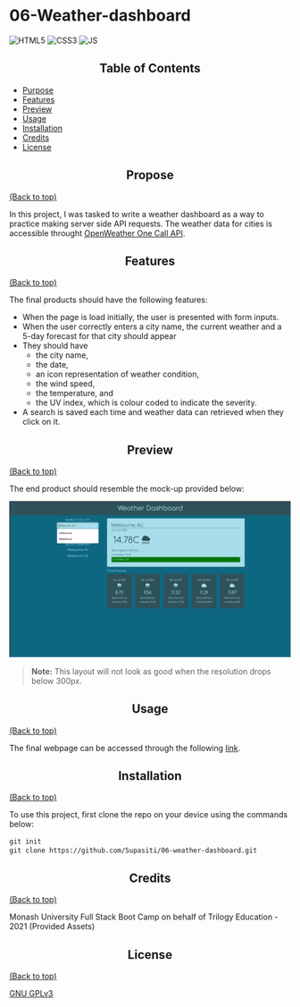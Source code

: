 # 06-Weather-dashboard

![HTML5](https://img.shields.io/badge/html5-%23E34F26.svg?style=for-the-badge&logo=html5&logoColor=white) 
![CSS3](https://img.shields.io/badge/css3-%231572B6.svg?style=for-the-badge&logo=css3&logoColor=white)
![JS](https://img.shields.io/badge/JavaScript-F7DF1E?style=for-the-badge&logo=javascript&logoColor=black)


<h2 style="text-align:center" id="table-of-content"> Table of Contents </h2>

- [Purpose](#purpose)
- [Features](#features)
- [Preview](#preview)
- [Usage](#usage)
- [Installation](#installation)
- [Credits](#credits)
- [License](#license)


## <h2 style="text-align:center" id="purpose">Propose</h2>
[(Back to top)](#table-of-content)

In this project, I was tasked to write a weather dashboard as a way to practice making server side API requests. The weather data for cities is accessible throught [OpenWeather One Call API](https://openweathermap.org/api/one-call-api). 


## <h2 style="text-align:center" id="features">Features</h2>
[(Back to top)](#table-of-content)

The final products should have the following features:
- When the page is load initially, the user is presented with form inputs. 
- When the user correctly enters a city name, the current weather and a 5-day forecast for that city should appear
- They should have 
  - the city name, 
  - the date, 
  - an icon representation of weather condition,
  - the wind speed,
  - the temperature, and
  - the UV index, which is colour coded to indicate the severity.
- A search is saved each time and weather data can retrieved when they click on it. 

## <h2 style="text-align:center" id="preview">Preview</h2>
[(Back to top)](#table-of-content)

The end product should resemble the mock-up provided below:

![weather dashboard demo](./assets/demo/screenshot.png)

> **Note:** This layout will not look as good when the resolution drops below 300px.


## <h2 style="text-align:center" id="usage">Usage</h2> 
[(Back to top)](#table-of-content)

The final webpage can be accessed through the following [link](https://supasiti.github.io/06-weather-dashboard/).

## <h2 style="text-align:center" id="installation">Installation</h2> 
[(Back to top)](#table-of-content)

To use this project, first clone the repo on your device using the commands below:

    git init
    git clone https://github.com/Supasiti/06-weather-dashboard.git


## <h2 style="text-align:center" id="credits"> Credits</h2>
[(Back to top)](#table-of-content)

Monash University Full Stack Boot Camp on behalf of Trilogy Education - 2021 (Provided Assets)

## <h2 style="text-align:center">License</h2>
[(Back to top)](#table-of-content)

[GNU GPLv3](https://choosealicense.com/licenses/gpl-3.0/)
